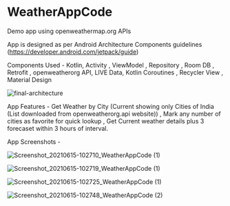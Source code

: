 # WeatherAppCode

Demo app using openweathermap.org APIs

App is designed as per Android Architecture Components guidelines (https://developer.android.com/jetpack/guide)

Components Used - Kotlin, Activity , ViewModel , Repository , Room DB , Retrofit , openweatherorg API, LIVE Data, Kotlin Coroutines , Recycler View , Material Design

![final-architecture](https://user-images.githubusercontent.com/85919804/121995034-f05ee600-cdc3-11eb-829d-158c253c5d0e.png)


App Features - Get Weather by City (Current showing only Cities of India (List downloaded from openweatherorg.api website)) , Mark any number of cities as favorite for quick lookup , Get Current weather details plus 3 forecaset within 3 hours of interval.

App Screenshots - 


![Screenshot_20210615-102710_WeatherAppCode (1)](https://user-images.githubusercontent.com/85919804/121996074-a1b24b80-cdc5-11eb-8554-a6c203c0cd73.jpg)


![Screenshot_20210615-102719_WeatherAppCode (1)](https://user-images.githubusercontent.com/85919804/121996033-8e06e500-cdc5-11eb-8a8d-dad45735b2bf.jpg)


![Screenshot_20210615-102725_WeatherAppCode (1)](https://user-images.githubusercontent.com/85919804/121996003-7e879c00-cdc5-11eb-8941-8c760358e5c2.jpg)


![Screenshot_20210615-102748_WeatherAppCode (2)](https://user-images.githubusercontent.com/85919804/121995949-644dbe00-cdc5-11eb-92f6-00d5aabada8c.jpg)
